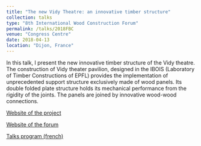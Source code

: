 ```yaml
---
title: "The new Vidy Theatre: an innovative timber structure"
collection: talks
type: "8th International Wood Construction Forum"
permalink: /talks/2018FBC
venue: "Congress Centre"
date: 2018-04-13
location: "Dijon, France"
---
```

In this talk, I present the new innovative timber structure of the Vidy theatre. The construction of Vidy theater pavilion, designed in the IBOIS (Laboratory of Timber Constructions of EPFL) provides the implementation of unprecedented support structure exclusively made of wood panels. Its double folded plate structure holds its mechanical performance from the rigidity of the joints. The panels are joined by innovative wood-wood connections.

[Website of the project](https://www.epfl.ch/labs/ibois/projects/completed-projects/vidy-pavilion/)

[Website of the forum](https://www.forum-boisconstruction.com/index.php)

[Talks program (french)](http://gamerro.github.io/files/FBC_progr_fr.pdf)
